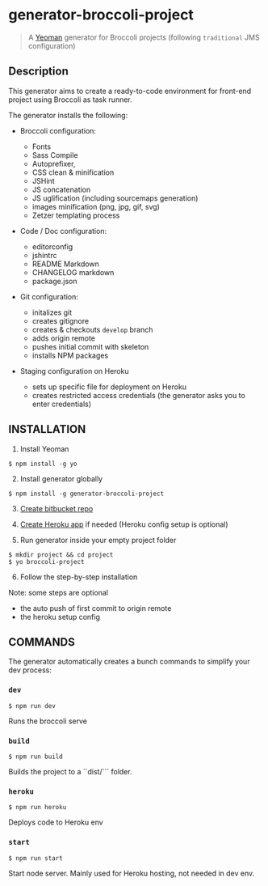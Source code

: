 # generator-broccoli-project

> A [Yeoman](http://yeoman.io/) generator for Broccoli projects (following `traditional` JMS configuration)

## Description

This generator aims to create a ready-to-code environment for front-end project using Broccoli as task runner.

The generator installs the following:  
- Broccoli configuration:  
  - Fonts  
  - Sass Compile  
  - Autoprefixer,  
  - CSS clean & minification  
  - JSHint  
  - JS concatenation  
  - JS uglification (including sourcemaps generation)  
  - images minification (png, jpg, gif, svg)  
  - Zetzer templating process  

- Code / Doc configuration:  
  - editorconfig  
  - jshintrc  
  - README Markdown  
  - CHANGELOG markdown  
  - package.json  

- Git configuration:  
  - initalizes git  
  - creates gitignore  
  - creates & checkouts `develop` branch  
  - adds origin remote  
  - pushes initial commit with skeleton  
  - installs NPM packages  

- Staging configuration on Heroku
  - sets up specific file for deployment on Heroku  
  - creates restricted access credentials (the generator asks you to enter credentials)


## INSTALLATION

1. Install Yeoman  
```shell
$ npm install -g yo
```

2. Install generator globally  
```shell
$ npm install -g generator-broccoli-project
```

3. [Create bitbucket repo](https://bitbucket.org/repo/create)

4. [Create Heroku app](https://dashboard.heroku.com/new) if needed (Heroku config setup is optional)

5. Run generator inside your empty project folder  
```shell
$ mkdir project && cd project
$ yo broccoli-project
```

6. Follow the step-by-step installation

Note: some steps are optional 
- the auto push of first commit to origin remote
- the heroku setup config


## COMMANDS

The generator automatically creates a bunch commands to simplify your dev process:

### ```dev```
```shell
$ npm run dev
```

Runs the broccoli serve

### ```build```
```shell
$ npm run build
```

Builds the project to a ``dist/``` folder.

### ```heroku```
```shell
$ npm run heroku
```

Deploys code to Heroku env

### ```start```
```shell
$ npm run start
```

Start node server. Mainly used for Heroku hosting, not needed in dev env.
